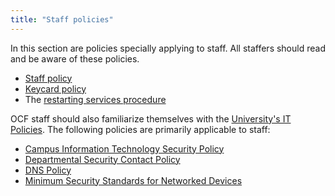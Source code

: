 ```yaml
---
title: "Staff policies"
---
```


In this section are policies specially applying to staff. All staffers should
read and be aware of these policies.

- [Staff policy](/docs/staff/policies/staff-policy)
- [Keycard policy](/docs/staff/policies/keycard)
- The [restarting services procedure](/docs/staff/procedures/restarting-services)

OCF staff should also familiarize themselves with the
[University's IT Policies](https://security.berkeley.edu/policy/policy-catalog).
The following policies are primarily applicable to staff:

- [Campus Information Technology Security Policy](https://security.berkeley.edu/campus-information-technology-security-policy)
- [Departmental Security Contact Policy](https://security.berkeley.edu/departmental-security-contact-policy)
- [DNS Policy](https://security.berkeley.edu/domain-name-system-dns-service-policy)
- [Minimum Security Standards for Networked Devices](https://security.berkeley.edu/minimum-security-standards-networked-devices)
